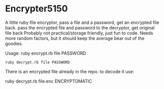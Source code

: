 # Encrypter5150
A little ruby file encryptor, pass a file and a password, get an encrypted file back. pass the encrypted file and password to the decryptor, get original file back
Probably not practical/storage friendly, just fun to code. Needs more random factors, but it should keep the average bear out of the goodies.
  
  Usage:
    ruby encrypt.rb file PASSWORD
    
    ruby decrypt.rb file PASSWORD
    
  
  
There is an encrypted file already in the repo.
to decode it use:

  ruby decrypt.rb file.enc ENCRYPTOMATIC
